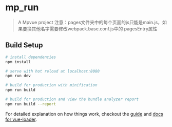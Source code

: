 # mp_run

> A Mpvue project
> 注意：pages文件夹中的每个页面的js只能是main.js，如果要换其他名字需要修改webpack.base.conf.js中的 pagesEntry属性

## Build Setup

``` bash
# install dependencies
npm install

# serve with hot reload at localhost:8080
npm run dev

# build for production with minification
npm run build

# build for production and view the bundle analyzer report
npm run build --report
```

For detailed explanation on how things work, checkout the [guide](http://vuejs-templates.github.io/webpack/) and [docs for vue-loader](http://vuejs.github.io/vue-loader).
